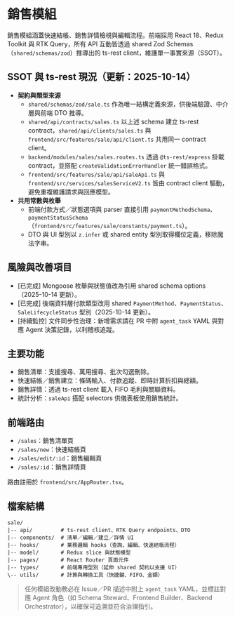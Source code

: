 # 銷售模組

銷售模組涵蓋快速結帳、銷售詳情檢視與編輯流程。前端採用 React 18、Redux Toolkit 與 RTK Query，所有 API 互動皆透過 shared Zod Schemas（`shared/schemas/zod`）推導出的 ts-rest client，維護單一事實來源（SSOT）。

## SSOT 與 ts-rest 現況（更新：2025-10-14）

- **契約與類型來源**
  - `shared/schemas/zod/sale.ts` 作為唯一結構定義來源，供後端驗證、中介層與前端 DTO 推導。
  - `shared/api/contracts/sales.ts` 以上述 schema 建立 ts-rest contract，`shared/api/clients/sales.ts` 與 `frontend/src/features/sale/api/client.ts` 共用同一 contract client。
  - `backend/modules/sales/sales.routes.ts` 透過 `@ts-rest/express` 掛載 contract，並搭配 `createValidationErrorHandler` 統一錯誤格式。
  - `frontend/src/features/sale/api/saleApi.ts` 與 `frontend/src/services/salesServiceV2.ts` 皆由 contract client 驅動，避免重複維護請求與回應模型。
- **共用常數與枚舉**
  - 前端付款方式／狀態選項與 parser 直接引用 `paymentMethodSchema`、`paymentStatusSchema`（`frontend/src/features/sale/constants/payment.ts`）。
  - DTO 與 UI 型別以 `z.infer` 或 shared entity 型別取得欄位定義，移除魔法字串。

## 風險與改善項目

- [已完成] Mongoose 枚舉與狀態值改為引用 shared schema options（2025-10-14 更新）。
- [已完成] 後端資料層付款類型改用 shared `PaymentMethod`、`PaymentStatus`、`SaleLifecycleStatus` 型別（2025-10-14 更新）。
- [持續監控] 文件同步性治理：新增需求請在 PR 中附 `agent_task` YAML 與對應 Agent 決策記錄，以利稽核追蹤。

## 主要功能

- 銷售清單：支援搜尋、萬用搜尋、批次勾選刪除。
- 快速結帳／銷售建立：條碼輸入、付款追蹤、即時計算折扣與總額。
- 銷售詳情：透過 ts-rest client 載入 FIFO 毛利與關聯資料。
- 統計分析：`saleApi` 搭配 selectors 供儀表板使用銷售統計。

## 前端路由

- `/sales`：銷售清單頁
- `/sales/new`：快速結帳頁
- `/sales/edit/:id`：銷售編輯頁
- `/sales/:id`：銷售詳情頁

路由註冊於 `frontend/src/AppRouter.tsx`。

## 檔案結構

```text
sale/
|-- api/         # ts-rest client、RTK Query endpoints、DTO
|-- components/  # 清單／編輯／建立／詳情 UI
|-- hooks/       # 業務邏輯 hooks（查詢、編輯、快速結帳流程）
|-- model/       # Redux slice 與狀態模型
|-- pages/       # React Router 頁面元件
|-- types/       # 前端專用型別（延伸 shared 契約以支援 UI）
\-- utils/       # 計算與轉換工具（快捷鍵、FIFO、金額）
```

> 任何模組改動務必在 Issue／PR 描述中附上 `agent_task` YAML，並標註對應 Agent 角色（如 Schema Steward、Frontend Builder、Backend Orchestrator），以確保可追溯並符合治理指引。
